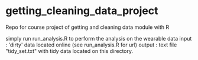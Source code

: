 # getting_cleaning_data_project
Repo for course project of getting and cleaning data module with R

simply run run_analysis.R to perform the analysis on the wearable data
input  : 'dirty' data located online (see run_analysis.R for url)
output : text file "tidy_set.txt" with tidy data located on this directory.